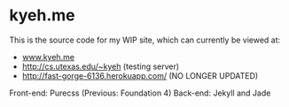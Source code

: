 kyeh.me
=======

This is the source code for my WIP site, which can currently be viewed at:

* www.kyeh.me
* http://cs.utexas.edu/~kyeh (testing server)
* http://fast-gorge-6136.herokuapp.com/ (NO LONGER UPDATED)

Front-end: Purecss (Previous: Foundation 4)
Back-end: Jekyll and Jade
